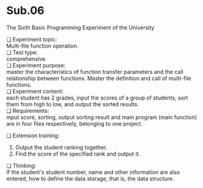 # Sub.06
The Sixth Basic Programming Experiment of the University<br>

❑ Experiment topic:<br>
Multi-file function operation.<br>
❑ Test type:<br>
comprehensive.<br>
❑ Experiment purpose:<br>
master the characteristics of function transfer parameters and the call relationship between functions. Master the definition and call of multi-file functions.<br>
❑ Experiment content:<br>
each student has 2 grades, input the scores of a group of students, sort them from high to low, and output the sorted results.<br>
❑ Requirements:<br>
input score, sorting, output sorting result and main program (main function) are in four files respectively, belonging to one project.<br>

❑ Extension training:<br>
1. Output the student ranking together.<br>
2. Find the score of the specified rank and output it.<br>

❑ Thinking: <br>
If the student's student number, name and other information are also entered, how to define the data storage, that is, the data structure.<br>
